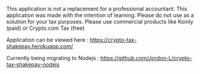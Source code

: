 This application is not a replacement for a professional accountant. This application was made with the intention of learning.
Please do not use as a solution for your tax purposes. Please use commercial products like Koinly (paid) or Crypto.com Tax (free)


Application can be viewed here : https://crypto-tax-shakepay.herokuapp.com/

Currently being migrating to Nodejs : https://github.com/Jordon-L/crypto-tax-shakepay-nodejs


